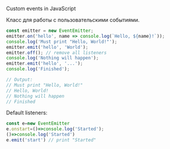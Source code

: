 Custom events in JavaScript

Класс для работы с пользовательскими событиями.

```javascript
const emitter = new EventEmitter;
emitter.on('hello', name => console.log(`Hello, ${name}!`));
console.log('Must print "Hello, World!"');
emitter.emit('hello', 'World');
emitter.off(); // remove all listeners
console.log('Nothing will happen');
emitter.emit('hello', '...');
console.log('Finished');

// Output:
// Must print "Hello, World!"
// Hello, World!
// Nothing will happen
// Finished
```
Default listeners:

```javascript
const e=new EventEmitter
e.onstart=()=>console.log('Started');
()=>console.log('Started')
e.emit('start') // print "Started"
```
